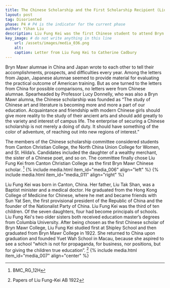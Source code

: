 ```yaml
---
title: The Chinese Scholarship and the First Scholarship Recipient (Liu Fung Kei)
layout: post
tag: Disoriented
phase: P4 # P4 is the indicator for the current phase
author: Yihan Liu
description: Liu Fung Kei was the first Chinese student to attend Bryn Mawr under the Chinese Scholarship. Who was she, and what did she do before and after Bryn Mawr?
key_image: # do not write anything in this line
    url: /assets/images/media_036.png
    alt: 
    caption: Letter from Liu Fung Kei to Catherine Cadbury 
---
```


Bryn Mawr alumnae in China and Japan wrote to each other to tell their accomplishments, prospects, and difficulties every year. Among the letters from Japan, Japanese alumnae seemed to provide material for evaluating the practical outcome of American training. But as one turned to the letters from China for possible comparisons, no letters were from Chinese alumnae. Spearheaded by Professor Lucy Donnelly, who was also a Bryn Mawr alumna, the Chinese scholarship was founded as “The study of Chinese art and literature is becoming more and more a part of our education. Acquaintance and friendship with modern Chinese girls should give more reality to the study of their ancient arts and should add greatly to the variety and interest of campus life. The enterprise of securing a Chinese scholarship is not merely a doing of duty. It should have something of the color of adventure, of reaching out into new regions of interest.”

The members of the Chinese scholarship committee considered students from Canton Christian College, the North China Union College for Women, and St. Hilda’s. Candidates included the daughter of a wealthy merchant, the sister of a Chinese poet, and so on. The committee finally chose Liu Fung Kei from Canton Christian College as the first Bryn Mawr Chinese scholar. [^1]
{% include media.html item_id="media_006" align="left" %}
{% include media.html item_id="media_011" align="right" %}

Liu Fung Kei was born in Canton, China. Her father, Liu Tak Shan, was a Baptist minister and a medical doctor.  He graduated from the Hong Kong College of Medicine for Chinese, where he met and became friends with Sun Yat Sen, the first provisional president of the Republic of China and the founder of the Nationalist Party of China. Liu Fung Kei was the third of ten children. Of the seven daughters, four had become principals of schools. Liu Fung Kei's two older sisters both received education master’s degrees from Columbia University. After being chosen as the first Chinese scholar of Bryn Mawr College, Liu Fung Kei studied first at Shipley School and then graduated from Bryn Mawr College in 1922. She returned to China upon graduation and founded Yuet Wah School in Macau, because she aspired to see a school “which is not for propaganda, for business, nor positions, but for giving the children true education”. [^2]
{% include media.html item_id="media_007" align="center" %}
[^1]: BMC_RG_12H 
[^2]: Papers of Liu Fung-Kei AB 1922


